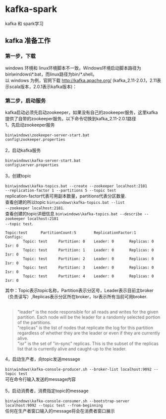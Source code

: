 # kafka-spark
kafka 和 spark学习

## kafka 准备工作

### 第一步，下载

windows 环境和 linux环境脚本不一致，Windows环境启动脚本路径为bin\windows\\\*.bat，而linux路径为bin/*.shell。<br/>
以 windows 为例，官网下载 http://kafka.apache.org/ (kafka_2.11-2.0.1，2.11表示scala版本，2.0.1表示kafka版本)：

### 第二步，启动服务

kafka启动必须先启动zookeeper，如果没有自己的zookeeper服务，这里kafka提供了自带的zookeeper服务。以下命令切换到kafka_2.11-2.0.1路径<br/>
1，先启动zookeeper服务<br/><br/>
<code>bin\windows\zookeeper-server-start.bat config\zookeeper.properties</code><br/><br/>
2，启动kafka服务<br/><br/>
<code>bin\windows\kafka-server-start.bat config\server.properties</code><br/><br/>
3，创建topic<br/><br/>
<code>bin\windows\kafka-topics.bat --create --zookeeper localhost:2181 --replication-factor 1 --partitions 5 --topic test</code><br/>
replication-factor代表可用副本数量，partitions代表分区数量.<br/>
查看创建的所以topic <code>bin\windows\kafka-topics.bat --list --zookeeper localhost:2181</code>.<br/>
查看创建的topic详细信息 <code>bin\windows\kafka-topics.bat --describe --zookeeper localhost:2181 --topic test</code>.<br/>
```
Topic:test      PartitionCount:5        ReplicationFactor:1     Configs:
        Topic: test     Partition: 0    Leader: 0       Replicas: 0     Isr: 0
        Topic: test     Partition: 1    Leader: 0       Replicas: 0     Isr: 0
        Topic: test     Partition: 2    Leader: 0       Replicas: 0     Isr: 0
        Topic: test     Partition: 3    Leader: 0       Replicas: 0     Isr: 0
        Topic: test     Partition: 4    Leader: 0       Replicas: 0     Isr: 0
```
其中：Topic表示topic名称，Partition表示分区号，Leader表示目前主broker（负责读写）,Replicas表示分区所在broker，Isr表示所有当前可用broker.<br/><br/>
>"leader" is the node responsible for all reads and writes for the given partition. Each node will be the leader for a randomly selected portion of the partitions.<br/>
>"replicas" is the list of nodes that replicate the log for this partition regardless of whether they are the leader or even if they are currently alive.<br/>
>"isr" is the set of "in-sync" replicas. This is the subset of the replicas list that is currently alive and caught-up to the leader.<br/>
 
4，启动生产者，向topic发送message<br/><br/>
`bin\windows\kafka-console-producer.sh --broker-list localhost:9092 --topic test`<br/>
可在命令行输入发送的message内容<br/><br/>
5，启动消费者，消费指定topic的message<br/><br/>
`bin\windows\kafka-console-consumer.sh --bootstrap-server localhost:9092 --topic test --from-beginning`<br/>
任何在生产者窗口输入的message将会在消费者窗口展示
